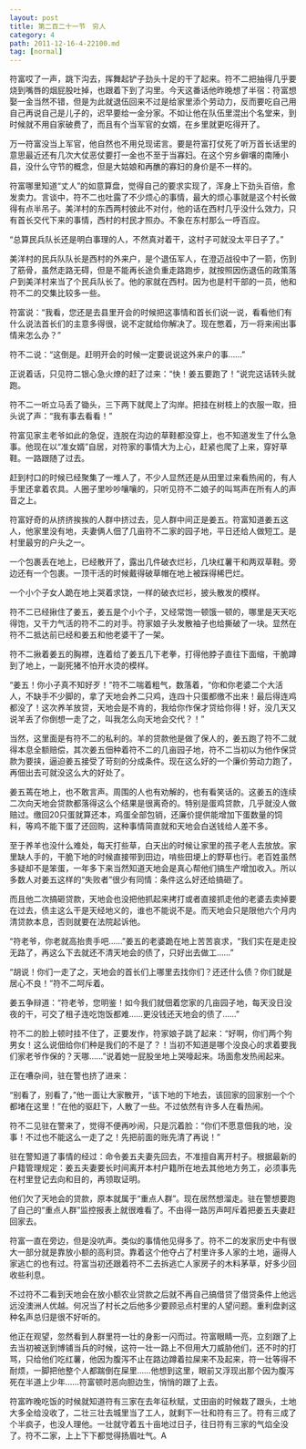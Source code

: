 ```yaml
---
layout: post
title: 第二百二十一节　穷人
category: 4
path: 2011-12-16-4-22100.md
tag: [normal]
---
```


符富哎了一声，跳下沟去，挥舞起铲子劲头十足的干了起来。符不二把抽得几乎要烧到嘴唇的烟屁股吐掉，也跟着下到了沟里。今天这番话他昨晚想了半宿：符富想娶一金当然不错，但是为此就退伍回来不过是给家里添个劳动力，反而要吃自己用自己再说自己是儿子的，迟早要给一金分家。不如让他在队伍里混出个名堂来，到时候就不用自家破费了，而且有个当军官的女婿，在乡里就更吃得开了。

万一符富没当上军官，他自然也不用兑现诺言。要是符富打仗死了听万首长话里的意思最近还有几次大仗恶仗要打一金也不至于当寡妇。在这个穷乡僻壤的南陲小县，没什么守节的概念，但是大姑娘和再醮的寡妇的身价是不一样的。

符富哪里知道“丈人”的如意算盘，觉得自己的要求实现了，浑身上下劲头百倍，愈发卖力。言谈中，符不二也吐露了不少烦心的事情，最大的烦心事就是这个村长做得有点半吊子。美洋村的东西两村彼此不对付，他的话在西村几乎没什么效力，只有首长交代下来的事情，西村的村民才照办。不象在东村那么一呼百应。

“总算民兵队长还是明白事理的人，不然真对着干，这村子可就没太平日子了。”

美洋村的民兵队队长是西村的外来户，是个退伍军人，在澄迈战役中了一箭，伤到了筋骨，虽然走路无碍，但是不能再长途负重走路跑步，就按照因伤退伍的政策落户到美洋村来当了个民兵队长了。他的家就在西村。因为也是村干部的一员，他和符不二的交集比较多一些。

符富说：“我看，您还是去县里开会的时候把这事情和首长们说一说，看看他们有什么说法首长们的主意多得很，说不定就给你解决了。现在憋着，万一将来闹出事情来怎么办？”

符不二说：“这倒是。赶明开会的时候一定要说说这外来户的事……”

正说着话，只见符二银心急火燎的赶了过来：“快！姜五要跑了！”说完这话转头就跑。

符不二一听立马丢了锄头，三下两下就爬上了沟岸。把挂在树枝上的衣服一取，扭头说了声：“我有事去看看！”

符富见家主老爷如此的急促，连脱在沟边的草鞋都没穿上，也不知道发生了什么急事。他现在以“准女婿”自居，对符家的事情大为上心，赶紧也爬了上来，穿好草鞋。一路跟随了过去。

赶到村口的时候已经聚集了一堆人了，不少人显然还是从田里过来看热闹的，有人手里还拿着农具。人圈子里吵吵嚷嚷的，只听见符不二娘子的叫骂声在所有人的声音之上。

符富好奇的从挤挤挨挨的人群中挤过去，见人群中间正是姜五。符富知道姜五这人，他家里没有地，夫妻俩人佃了几亩符不二家的园子地，平日还给人做短工。是村里最穷的户头之一。

一个包裹丢在地上，已经散开了，露出几件破衣烂衫，几块红薯干和两双草鞋。旁边还有一个包裹。一顶干活的时候戴得破草帽在地上被踩得稀巴烂。

一个小个子女人跪在地上哭着求饶，一样的破衣烂衫，披头散发的模样。

符不二已经揪住了姜五，姜五是个小个子，又经常饱一顿饿一顿的，哪里是天天吃得饱，又干力气活的符不二的对手。符家娘子头发散袖子也给撕破了一块。显然在符不二抵达前已经和姜五和他老婆干了一架。

符不二揪着姜五的胸襟，连着给了姜五几下老拳，打得他脖子直往下面缩，干脆蹲到了地上，一副死猪不怕开水烫的模样。

“姜五！你小子真不知好歹！”符不二喘着粗气，数落着，“你和你老婆二个大活人，不缺手不少脚的，拿了天地会养二只鸡，连四十只蛋都缴不出来！最后得连鸡都没了！这次养羊放贷，天地会是不肯的，我给你作保才贷给你得！好，没几天又说羊丢了你倒想一走了之，叫我怎么向天地会交代？！”

当然，这里面是有符不二的私利的。羊的贷款他是做了保人的，姜五跑了符不二就得本息全额赔偿，其次姜五佃种着符不二的几亩园子地，符不二当初以为他作保贷款为要挟，逼迫姜五接受了苛刻的分成条件。现在这么好的一个廉价劳动力跑了，再佃出去可就没这么大的好处了。

姜五蔫在地上，也不敢言声。周围的人也有劝解的，也有看笑话的。这姜五的连续二次向天地会贷款都落得这么个结果是很离奇的。特别是蛋鸡贷款，几乎就没人做赔过。缴回20只蛋就算还本，鸡蛋全部包销，还廉价提供能增加下蛋数量的饲料，等鸡不能下蛋了还回购，这种事情简直就和天地会白送钱给人差不多。

至于养羊也没什么难处，每天打些草，白天出的时候让家里的孩子老人去放放。家里缺人手的，干脆下地的时候直接带到田边，啃些田埂上的野草也行。老百姓虽然多疑却不是笨蛋，一年多下来当然知道天地会是真心帮他们搞生产增加收入。所以多数人对姜五这样的“失败者”很少有同情：条件这么好还给搞砸了。

而且他二次搞砸贷款，天地会也没把他抓起来拷打或者直接抓走他的老婆去卖掉要在过去，债主这么干是天经地义的，谁也不能说不是。而天地会只是限他六个月内清贷款本息，否则就要在法院起诉他。

“符老爷，你老就高抬贵手吧……”姜五的老婆跪在地上苦苦哀求，“我们实在是走投无路了，再这么下去就还不清天地会的债了，只好出去做工……”

“胡说！你们一走了之，天地会的首长们上哪里去找你们？还还什么债？你们就是居心不良！”符不二呵斥着。

姜五争辩道：“符老爷，您明鉴！如今我们就佃着您家的几亩园子地，每天没日没夜的干，可交了租子连吃饱饭都难……更没钱还天地会的债了……”

符不二的脸上顿时挂不住了，正要发作，符家娘子跳了起来：“好啊，你们两个狗男女！这么说佃给你们种是我们的不是了？！当初不知道是哪个没良心的求着要我们家老爷作保的？天哪……”说着她一屁股坐地上哭嚎起来。场面愈发热闹起来。

正在嘈杂间，驻在警也挤了进来：

“别看了，别看了，”他一面让大家散开，“该下地的下地去，该回家的回家别一个个都堵在这里！”在他的驱赶下，人散了一些。不过依然有许多人在看热闹。

符不二见驻在警来了，觉得不便再吵闹，只是沉着脸：“你们不愿意佃我的地，没事！不过也不能这么一走了之！先把前面的账先清了再说！”

驻在警知道了事情的经过：命令姜五夫妻先回去，不准擅自离开村子。根据最新的户籍管理规定：姜五夫妻要长时间离开本村户籍所在地去其他地方务工，必须事先在村里登记去向和目的，再领取证明。

他们欠了天地会的贷款，原本就属于“重点人群”。现在居然想溜走。驻在警想要跑了自己的“重点人群”监控报表上就很难看了。不由得一路厉声呵斥着把姜五夫妻赶回家去。

符富一直在旁边，但是没吭声。类似的事情他见得多了。符不二的发家历史中有很大一部分就是靠放小额的高利贷。靠着这个他夺占了村里许多人家的土地，逼得人家逃亡的也有过。符富当初还跟着符不二去拆逃亡人家房子的木料茅草，好多少回收些利息。

不过符不二看到天地会在放小额农业贷款之后就不再自己搞借贷了借贷条件上他远远没澳洲人优越。何况当了村长之后他多少要顾忌点村里的人望问题。重利盘剥这种名声总归是很不好听的。

他正在观望，忽然看到人群里符一壮的身影一闪而过。符富眼睛一亮，立刻跟了上去当初被送到博铺当兵的时候，这符一壮一路上不但用大刀威胁他们，还不时的打骂，只给他们吃红薯，他因为腹泻不止在路边蹲着拉屎来不及起来，符一壮等得不耐烦，一脚把他整个人都踹倒在屎里……他想到这里，眼前又浮现出那个因为腹泻死在半道上少年……符富顿时恶向胆边生，悄悄的跟了上去。

符富昨晚吃饭的时候就知道符有三家在去年征秋赋，丈田亩的时候栽了跟头，土地大多全给没收了，二壮三壮去城里当了工人，就剩下一壮和符有三了。符有三成了个半疯子，也没人理他。一壮就守着五十亩地过日子，往日符有三家的气焰全没了。符不二家，上上下下都觉得扬眉吐气。A
